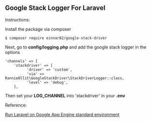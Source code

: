 ## Google Stack Logger For Laravel

Instructions:

Install the package via composer 

    $ composer require einnar82/google-stack-driver

Next, go to **config/logging.php** and add the google stack logger in the options

    'channels' => [
        'stackdriver' => [       
              'driver' => 'custom',        
              'via' => RannieOllit\GoogleStackDriver\StackDriverLogger::class,        
              'level' => 'debug',    
        ],

Then set your **LOG_CHANNEL** into 'stackdriver' in your **.env**

Reference:

[Run Laravel on Google App Engine standard environment](https://cloud.google.com/community/tutorials/run-laravel-on-appengine-standard)
